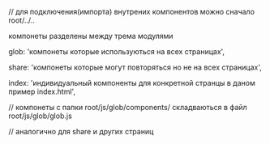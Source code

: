 // для подключения(импорта) внутрених компонентов можно сначало root/../..


компонеты разделены между трема модулями

glob: 'компонеты которые используються на всех страницах',

share: 'компонеты которые могут повторяться но не на всех страницах',

index: 'индивидуальный компоненты для конкретной странцы в даном пример index.html',


// компонеты c папки root/js/glob/components/ складваються в файл root/js/glob/glob.js 

// аналогично для share и других страниц
